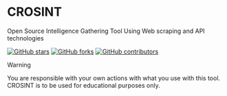 # CROSINT
Open Source Intelligence Gathering Tool Using Web scraping and API technologies

[![GitHub stars](https://img.shields.io/github/stars/itsb1ng/bingbot.svg?color=pink)](https://github.com/crobinson-dev/CROSINT/main)
[![GitHub forks](https://img.shields.io/github/forks/itsb1ng/bingbot.svg?color=pink)](https://github.com/crobinson-dev/CROSINT/main)
[![GitHub contributors](https://img.shields.io/github/contributors/itsb1ng/bingbot.svg?color=pink)](https://github.com/crobinson-dev/CROSINT/main)

> [!WARNING]  
> You are responsible with your own actions with what you use with this tool. CROSINT is to be used for educational purposes only.
